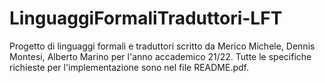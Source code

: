 # LinguaggiFormaliTraduttori-LFT
Progetto di linguaggi formali e traduttori scritto da Merico Michele, Dennis Montesi, Alberto Marino per l'anno accademico 21/22.
Tutte le specifiche richieste per l'implementazione sono nel file README.pdf.
